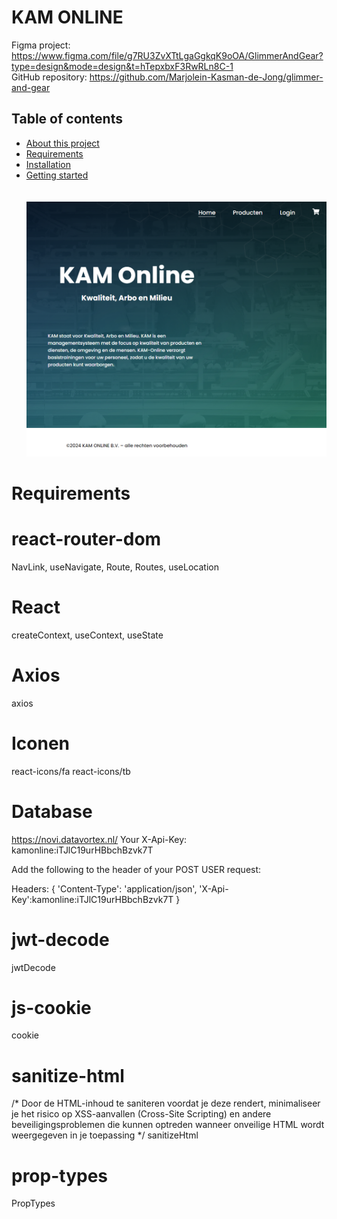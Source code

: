 # KAM ONLINE

Figma project: https://www.figma.com/file/g7RU3ZvXTtLgaGgkqK9oOA/GlimmerAndGear?type=design&mode=design&t=hTepxbxF3RwRLn8C-1<br>
GitHub repository: https://github.com/Marjolein-Kasman-de-Jong/glimmer-and-gear

## Table of contents

* [About this project](#About_this_project)<br>
* [Requirements](#Requirements)<br>
* [Installation](#Installation)<br>
* [Getting started](#Getting_started)<br>
  <br><br>
  ![alt text](https://github.com/koenmoret/frontend-react-eindopdracht/blob/main/src/assets/images/ScreenShot.png "screenshot")

# Requirements

# react-router-dom
NavLink, useNavigate, Route, Routes, useLocation

# React
createContext, useContext, useState

# Axios
axios

# Iconen
react-icons/fa
react-icons/tb

# Database
https://novi.datavortex.nl/
Your X-Api-Key: kamonline:iTJlC19urHBbchBzvk7T

Add the following to the header of your POST USER request:

Headers: {
'Content-Type': 'application/json',
'X-Api-Key':kamonline:iTJlC19urHBbchBzvk7T
}

# jwt-decode
jwtDecode

# js-cookie
cookie

# sanitize-html
/* Door de HTML-inhoud te saniteren voordat je deze rendert, minimaliseer je het risico op XSS-aanvallen (Cross-Site Scripting) en andere beveiligingsproblemen die kunnen optreden wanneer onveilige HTML wordt weergegeven in je toepassing */ 
sanitizeHtml 

# prop-types
PropTypes
